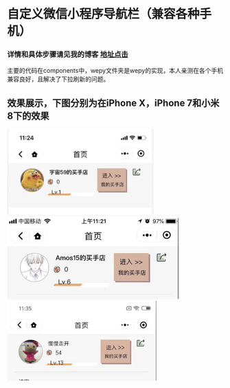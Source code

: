 # 自定义微信小程序导航栏（兼容各种手机）
### 详情和具体步骤请见我的博客 [地址点击](https://www.cnblogs.com/mianbaodaxia/p/10098917.html)

主要的代码在components中，wepy文件夹是wepy的实现，本人亲测在各个手机兼容良好，且解决了下拉刷新的问题。

## 效果展示，下图分别为在iPhone X，iPhone 7和小米8下的效果
![GPLv3](https://raw.githubusercontent.com/AmosXu/wx-custom-navigation/master/images/iphonex.png)
![GPLv3](https://raw.githubusercontent.com/AmosXu/wx-custom-navigation/master/images/iphone7.png)
![GPLv3](https://raw.githubusercontent.com/AmosXu/wx-custom-navigation/master/images/xiaomi8.png)
